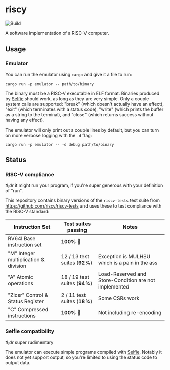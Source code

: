 # riscy  
![Build](https://github.com/michaelmelanson/riscy/workflows/Build/badge.svg)

A software implementation of a RISC-V computer.

## Usage

### Emulator

You can run the emulator using `cargo` and give it a file to run:

```
cargo run -p emulator -- path/to/binary
```

The binary must be a RISC-V executable in ELF format. Binaries produced by [Selfie](https://github.com/cksystemsteaching/selfie) should work, as long as they are very simple. Only a couple system calls are supported: "break" (which doesn't actually have an effect), "exit" (which terminates with a status code), "write" (which prints the buffer as a string to the terminal), and "close" (which returns success without having any effect).

The emulator will only print out a couple lines by default, but you can turn on more verbose logging with the `-d` flag:

```
cargo run -p emulator -- -d debug path/to/binary
```



## Status

### RISC-V compliance

_tl;dr_ it might run your program, if you're super generous with your definition of "run".

This repository contains binary versions of the `riscv-tests` test suite from
https://github.com/riscv/riscv-tests and uses these to test compliance with the 
RISC-V standard:

| Instruction Set | Test suites passing | Notes |
|-|-|-|
| RV64I Base instruction set            | **100%** 🎉 | |
| "M" Integer multiplication & division | 12 / 13 test suites (**92%**)  | Exception is MULHSU which is a pain in the ass |
| "A" Atomic operations                 | 18 / 19 test suites (**94%**) | Load-Reserved and Store-Condition are not implemented |
| "Zicsr" Control & Status Register     | 2 / 11 test suites (**18%**)| Some CSRs work |
| "C" Compressed instructions           | **100%** 🎉 | Not including re-encoding |

### Selfie compatibility

_tl;dr_ super rudimentary

The emulator can execute simple programs compiled with [Selfie](https://github.com/cksystemsteaching/selfie). Notably it does 
not yet support output, so you're limited to using the status code to output data.
